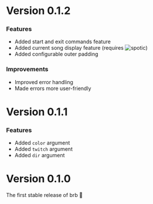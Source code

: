 # Version 0.1.2

### Features

- Added start and exit commands feature
- Added current song display feature (requires ![spotic](https://github.com/GHaxZ/spotic))
- Added configurable outer padding

### Improvements
- Improved error handling
- Made errors more user-friendly

# Version 0.1.1

### Features

- Added `color` argument
- Added `twitch` argument
- Added `dir` argument

# Version 0.1.0

The first stable release of brb 🎉

